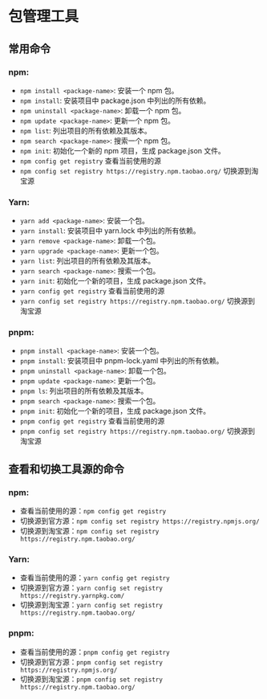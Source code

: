 # 包管理工具

## 常用命令

### npm:

- `npm install <package-name>`: 安装一个 npm 包。
- `npm install`: 安装项目中 package.json 中列出的所有依赖。
- `npm uninstall <package-name>`: 卸载一个 npm 包。
- `npm update <package-name>`: 更新一个 npm 包。
- `npm list`: 列出项目的所有依赖及其版本。
- `npm search <package-name>`: 搜索一个 npm 包。
- `npm init`: 初始化一个新的 npm 项目，生成 package.json 文件。
- `npm config get registry` 查看当前使用的源
- `npm config set registry https://registry.npm.taobao.org/` 切换源到淘宝源

### Yarn:

- `yarn add <package-name>`: 安装一个包。
- `yarn install`: 安装项目中 yarn.lock 中列出的所有依赖。
- `yarn remove <package-name>`: 卸载一个包。
- `yarn upgrade <package-name>`: 更新一个包。
- `yarn list`: 列出项目的所有依赖及其版本。
- `yarn search <package-name>`: 搜索一个包。
- `yarn init`: 初始化一个新的项目，生成 package.json 文件。
- `yarn config get registry` 查看当前使用的源
- `yarn config set registry https://registry.npm.taobao.org/` 切换源到淘宝源

### pnpm:

- `pnpm install <package-name>`: 安装一个包。
- `pnpm install`: 安装项目中 pnpm-lock.yaml 中列出的所有依赖。
- `pnpm uninstall <package-name>`: 卸载一个包。
- `pnpm update <package-name>`: 更新一个包。
- `pnpm ls`: 列出项目的所有依赖及其版本。
- `pnpm search <package-name>`: 搜索一个包。
- `pnpm init`: 初始化一个新的项目，生成 package.json 文件。
- `pnpm config get registry` 查看当前使用的源
- `pnpm config set registry https://registry.npm.taobao.org/` 切换源到淘宝源

## 查看和切换工具源的命令

### npm:

- 查看当前使用的源：`npm config get registry`
- 切换源到官方源：`npm config set registry https://registry.npmjs.org/`
- 切换源到淘宝源：`npm config set registry https://registry.npm.taobao.org/`

### Yarn:

- 查看当前使用的源：`yarn config get registry`
- 切换源到官方源：`yarn config set registry https://registry.yarnpkg.com/`
- 切换源到淘宝源：`yarn config set registry https://registry.npm.taobao.org/`

### pnpm:

- 查看当前使用的源：`pnpm config get registry`
- 切换源到官方源：`pnpm config set registry https://registry.npmjs.org/`
- 切换源到淘宝源：`pnpm config set registry https://registry.npm.taobao.org/`
